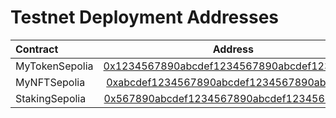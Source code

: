 # Testnet Deployment Addresses

| Contract       |                                                            Address                                                            | Last Update |
| :------------- | :---------------------------------------------------------------------------------------------------------------------------: | ----------: |
| MyTokenSepolia | [0x1234567890abcdef1234567890abcdef12345678](https://sepolia.basescan.org/address/0x1234567890abcdef1234567890abcdef12345678) |  01/01/2024 |
| MyNFTSepolia   | [0xabcdef1234567890abcdef1234567890abcdef11](https://sepolia.basescan.org/address/0xabcdef1234567890abcdef1234567890abcdef11) |  02/01/2024 |
| StakingSepolia | [0x567890abcdef1234567890abcdef1234567890ab](https://sepolia.basescan.org/address/0x567890abcdef1234567890abcdef1234567890ab) |  03/01/2024 |

